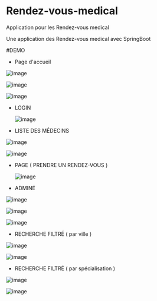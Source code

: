 # Rendez-vous-medical
Application pour les Rendez-vous medical

Une application des Rendez-vous medical avec SpringBoot


#DEMO
- Page d'accueil

![image](https://github.com/aminerochdi1/Rendez-vous-medical/assets/84997432/0608aad1-701a-4eef-a46f-f12184d1df06)

![image](https://github.com/aminerochdi1/Rendez-vous-medical/assets/84997432/b91b679b-c7ee-4565-a86f-e0b2b84ecea9)

![image](https://github.com/aminerochdi1/Rendez-vous-medical/assets/84997432/c3fe99c5-ad93-4d98-8726-beb2f862ac68)

- LOGIN

  ![image](https://github.com/aminerochdi1/Rendez-vous-medical/assets/84997432/d4a07d73-6557-485b-a7e5-240871b72336)

- LISTE DES MÉDECINS

![image](https://github.com/aminerochdi1/Rendez-vous-medical/assets/84997432/187dc030-8699-408c-9621-ee473bc8f3e2)

![image](https://github.com/aminerochdi1/Rendez-vous-medical/assets/84997432/6948f849-7014-4676-b386-9e88d739ec62)

- PAGE ( PRENDRE UN RENDEZ-VOUS )

  ![image](https://github.com/aminerochdi1/Rendez-vous-medical/assets/84997432/35d58d1e-23db-4eb2-b512-8dc571ba4f2c)

- ADMINE

![image](https://github.com/aminerochdi1/Rendez-vous-medical/assets/84997432/82860314-f36f-48f4-ae3d-ae3601fa0da0)

![image](https://github.com/aminerochdi1/Rendez-vous-medical/assets/84997432/edf1500b-6d45-4f75-a4d2-904a0b7c6340)

![image](https://github.com/aminerochdi1/Rendez-vous-medical/assets/84997432/8a89d707-50fa-44df-b2be-9f83b798bef2)

- RECHERCHE FILTRÉ ( par ville )

![image](https://github.com/aminerochdi1/Rendez-vous-medical/assets/84997432/fa7e2eb9-5ded-4d88-8bf1-30cf338cc874)

![image](https://github.com/aminerochdi1/Rendez-vous-medical/assets/84997432/4ffd3d3b-3c26-4393-95da-e6060ddce6c8)


- RECHERCHE FILTRÉ ( par spécialisation )

![image](https://github.com/aminerochdi1/Rendez-vous-medical/assets/84997432/78878e7d-928e-4a5e-b559-626d51e139e1)

![image](https://github.com/aminerochdi1/Rendez-vous-medical/assets/84997432/ac125aac-ab60-44c4-9499-012d457dfbfa)













